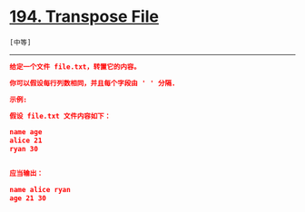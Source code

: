 # [194. Transpose File](https://leetcode-cn.com/problems/transpose-file/)

`[中等]`

---

```json
给定一个文件 file.txt，转置它的内容。

你可以假设每行列数相同，并且每个字段由 ' ' 分隔.

示例:

假设 file.txt 文件内容如下：

name age
alice 21
ryan 30


应当输出：

name alice ryan
age 21 30


```

